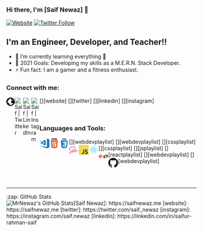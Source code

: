 ### Hi there, I'm [Saif Newaz] 👋

[![Website](https://img.shields.io/website?down_color=red&down_message=Down&label=saifnewaz.me&style=for-the-badge&up_color=green&up_message=Up&url=https%3A%2F%2Fsaifnewaz.me)](https://saifnewaz.me)
[![Twitter Follow](https://img.shields.io/twitter/follow/codeSTACKr?color=1DA1F2&logo=twitter&style=for-the-badge)](https://twitter.com/intent/follow?original_referer=https%3A%2F%2Fgithub.com%2FcodeSTACKr&screen_name=codeSTACKr)

## I'm an Engineer, Developer, and Teacher!!

- 🌱 I’m currently learning everything 🤣
- 🥅 2021 Goals: Developing my skills as a M.E.R.N. Stack Developer.
- ⚡ Fun fact: I am a gamer and a fitness enthusiast.

### Connect with me:

[<img align="left" alt="Saifnewaz.me" width="22px" src="https://raw.githubusercontent.com/iconic/open-iconic/master/svg/globe.svg" />][website]
[<img align="left" alt="Saif | Twitter" width="22px" src="https://cdn.jsdelivr.net/npm/simple-icons@v3/icons/twitter.svg" />][twitter]
[<img align="left" alt="Saif | LinkedIn" width="22px" src="https://cdn.jsdelivr.net/npm/simple-icons@v3/icons/linkedin.svg" />][linkedin]
[<img align="left" alt="Saif | Instagram" width="22px" src="https://cdn.jsdelivr.net/npm/simple-icons@v3/icons/instagram.svg" />][instagram]

<br />

### Languages and Tools:

[<img align="left" alt="Visual Studio Code" width="26px" src="https://raw.githubusercontent.com/github/explore/80688e429a7d4ef2fca1e82350fe8e3517d3494d/topics/visual-studio-code/visual-studio-code.png" />][webdevplaylist]
[<img align="left" alt="HTML5" width="26px" src="https://raw.githubusercontent.com/github/explore/80688e429a7d4ef2fca1e82350fe8e3517d3494d/topics/html/html.png" />][webdevplaylist]
[<img align="left" alt="CSS3" width="26px" src="https://raw.githubusercontent.com/github/explore/80688e429a7d4ef2fca1e82350fe8e3517d3494d/topics/css/css.png" />][cssplaylist]
[<img align="left" alt="Sass" width="26px" src="https://raw.githubusercontent.com/github/explore/80688e429a7d4ef2fca1e82350fe8e3517d3494d/topics/sass/sass.png" />][cssplaylist]
[<img align="left" alt="JavaScript" width="26px" src="https://raw.githubusercontent.com/github/explore/80688e429a7d4ef2fca1e82350fe8e3517d3494d/topics/javascript/javascript.png" />][jsplaylist]
[<img align="left" alt="React" width="26px" src="https://raw.githubusercontent.com/github/explore/80688e429a7d4ef2fca1e82350fe8e3517d3494d/topics/react/react.png" />][reactplaylist]
[<img align="left" alt="Git" width="26px" src="https://raw.githubusercontent.com/github/explore/80688e429a7d4ef2fca1e82350fe8e3517d3494d/topics/git/git.png" />][webdevplaylist]
[<img align="left" alt="GitHub" width="26px" src="https://raw.githubusercontent.com/github/explore/78df643247d429f6cc873026c0622819ad797942/topics/github/github.png" />][webdevplaylist]

<br />
<br />

---

  <summary>:zap: GitHub Stats</summary>

  <img align="left" alt="MrNewaz's GitHub Stats" src="https://github-readme-stats.codestackr.vercel.app/api?username=MrNewaz&show_icons=true&hide_border=true" />

</details>
[Saif Newaz]: https://saifnewaz.me
[website]: https://saifnewaz.me
[twitter]: https://twitter.com/saif_newaz
[instagram]: https://instagram.com/saif.newaz
[linkedin]: https://linkedin.com/in/saifur-rahman-saif

